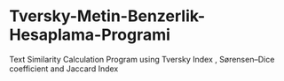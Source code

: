 # Tversky-Metin-Benzerlik-Hesaplama-Programi
Text Similarity Calculation Program using Tversky Index , Sørensen–Dice coefficient and Jaccard Index
